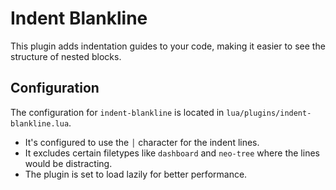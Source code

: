 # Indent Blankline

This plugin adds indentation guides to your code, making it easier to see the structure of nested blocks.

## Configuration

The configuration for `indent-blankline` is located in `lua/plugins/indent-blankline.lua`.

- It's configured to use the `│` character for the indent lines.
- It excludes certain filetypes like `dashboard` and `neo-tree` where the lines would be distracting.
- The plugin is set to load lazily for better performance.
